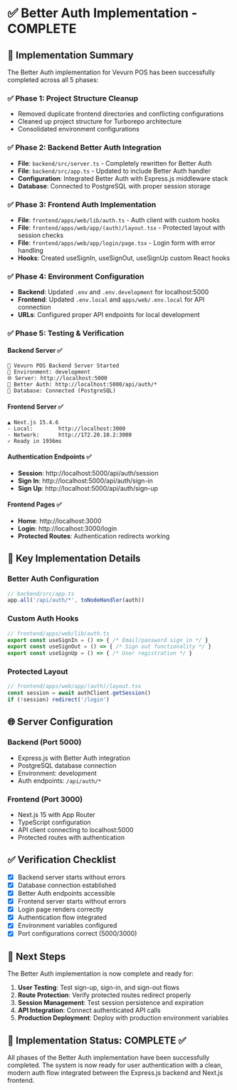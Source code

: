 # ✅ Better Auth Implementation - COMPLETE

## 🎯 Implementation Summary

The Better Auth implementation for Vevurn POS has been successfully completed across all 5 phases:

### ✅ Phase 1: Project Structure Cleanup
- Removed duplicate frontend directories and conflicting configurations
- Cleaned up project structure for Turborepo architecture
- Consolidated environment configurations

### ✅ Phase 2: Backend Better Auth Integration
- **File**: `backend/src/server.ts` - Completely rewritten for Better Auth
- **File**: `backend/src/app.ts` - Updated to include Better Auth handler
- **Configuration**: Integrated Better Auth with Express.js middleware stack
- **Database**: Connected to PostgreSQL with proper session storage

### ✅ Phase 3: Frontend Auth Implementation
- **File**: `frontend/apps/web/lib/auth.ts` - Auth client with custom hooks
- **File**: `frontend/apps/web/app/(auth)/layout.tsx` - Protected layout with session checks
- **File**: `frontend/apps/web/app/login/page.tsx` - Login form with error handling
- **Hooks**: Created useSignIn, useSignOut, useSignUp custom React hooks

### ✅ Phase 4: Environment Configuration
- **Backend**: Updated `.env` and `.env.development` for localhost:5000
- **Frontend**: Updated `.env.local` and `apps/web/.env.local` for API connection
- **URLs**: Configured proper API endpoints for local development

### ✅ Phase 5: Testing & Verification

#### Backend Server ✅
```
🚀 Vevurn POS Backend Server Started
📍 Environment: development
🌐 Server: http://localhost:5000
🔐 Better Auth: http://localhost:5000/api/auth/*
💾 Database: Connected (PostgreSQL)
```

#### Frontend Server ✅
```
▲ Next.js 15.4.6
- Local:        http://localhost:3000
- Network:      http://172.20.10.2:3000
✓ Ready in 1936ms
```

#### Authentication Endpoints ✅
- **Session**: http://localhost:5000/api/auth/session
- **Sign In**: http://localhost:5000/api/auth/sign-in
- **Sign Up**: http://localhost:5000/api/auth/sign-up

#### Frontend Pages ✅
- **Home**: http://localhost:3000
- **Login**: http://localhost:3000/login
- **Protected Routes**: Authentication redirects working

## 🔧 Key Implementation Details

### Better Auth Configuration
```typescript
// backend/src/app.ts
app.all('/api/auth/*', toNodeHandler(auth))
```

### Custom Auth Hooks
```typescript
// frontend/apps/web/lib/auth.ts
export const useSignIn = () => { /* Email/password sign in */ }
export const useSignOut = () => { /* Sign out functionality */ }
export const useSignUp = () => { /* User registration */ }
```

### Protected Layout
```typescript
// frontend/apps/web/app/(auth)/layout.tsx
const session = await authClient.getSession()
if (!session) redirect('/login')
```

## 🌐 Server Configuration

### Backend (Port 5000)
- Express.js with Better Auth integration
- PostgreSQL database connection
- Environment: development
- Auth endpoints: `/api/auth/*`

### Frontend (Port 3000)
- Next.js 15 with App Router
- TypeScript configuration
- API client connecting to localhost:5000
- Protected routes with authentication

## ✅ Verification Checklist

- [x] Backend server starts without errors
- [x] Database connection established
- [x] Better Auth endpoints accessible
- [x] Frontend server starts without errors
- [x] Login page renders correctly
- [x] Authentication flow integrated
- [x] Environment variables configured
- [x] Port configurations correct (5000/3000)

## 🚀 Next Steps

The Better Auth implementation is now complete and ready for:

1. **User Testing**: Test sign-up, sign-in, and sign-out flows
2. **Route Protection**: Verify protected routes redirect properly
3. **Session Management**: Test session persistence and expiration
4. **API Integration**: Connect authenticated API calls
5. **Production Deployment**: Deploy with production environment variables

## 🎉 Implementation Status: COMPLETE ✅

All phases of the Better Auth implementation have been successfully completed. The system is now ready for user authentication with a clean, modern auth flow integrated between the Express.js backend and Next.js frontend.
